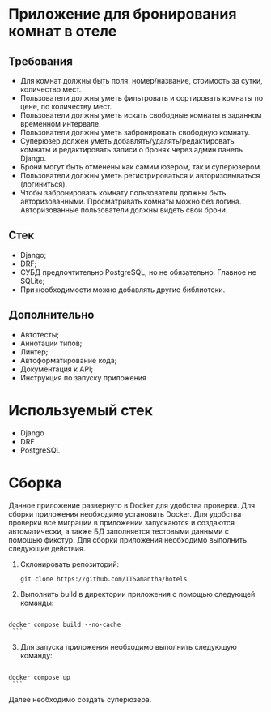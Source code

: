 # Приложение для бронирования комнат в отеле


## Требования
  - Для комнат должны быть поля: номер/название, стоимость за сутки, количество мест.
  - Пользователи должны уметь фильтровать и сортировать комнаты по цене, по количеству мест.
  - Пользователи должны уметь искать свободные комнаты в заданном временном интервале.
  - Пользователи должны уметь забронировать свободную комнату.
  - Суперюзер должен уметь добавлять/удалять/редактировать комнаты и редактировать записи о бронях через админ панель Django.
  - Брони могут быть отменены как самим юзером, так и суперюзером.
  - Пользователи должны уметь регистрироваться и авторизовываться (логиниться).
  - Чтобы забронировать комнату пользователи должны быть авторизованными. Просматривать комнаты можно без логина. Авторизованные пользователи должны видеть свои брони.


## Стек
  - Django;
  - DRF;
  - СУБД предпочтительно PostgreSQL, но не обязательно. Главное не SQLite;
  - При необходимости можно добавлять другие библиотеки.

## Дополнительно
  - Автотесты;
  - Аннотации типов;
  - Линтер;
  - Автоформатирование кода;
  - Документация к API;
  - Инструкция по запуску приложения

# Используемый стек

  - Django
  - DRF
  - PostgreSQL

    
# Сборка

Данное приложение развернуто в Docker для удобства проверки. Для сборки приложения необходимо установить Docker. 
Для удобства проверки все миграции в приложении запускаются и создаются автоматически, а также БД заполняется тестовыми данными с помощью фикстур.
Для сборки приложения необходимо выполнить следующие действия.

  1. Склонировать репозиторий:
     
     ```
     git clone https://github.com/ITSamantha/hotels
     ```
     
  3. Выполнить build в директории приложения с помощью следующей команды:
     
     ```
    docker compose build --no-cache
     ```
     
  3. Для запуска приложения необходимо выполнить следующую команду:
     
     ```
    docker compose up
     ```
     
  Далее необходимо создать суперюзера.
